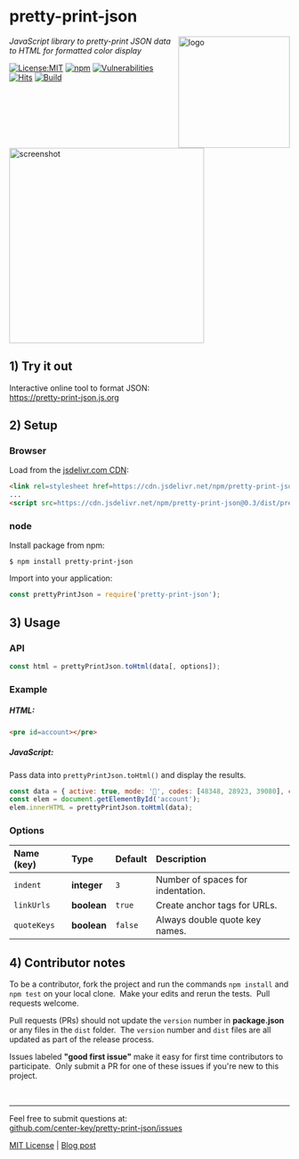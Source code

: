 # pretty-print-json
<img src=https://centerkey.com/graphics/center-key-logo.svg align=right width=200 alt=logo>

_JavaScript library to pretty-print JSON data to HTML for formatted color display_

[![License:MIT](https://img.shields.io/badge/License-MIT-blue.svg)](https://github.com/center-key/pretty-print-json/blob/master/LICENSE.txt)
[![npm](https://img.shields.io/npm/v/pretty-print-json.svg)](https://www.npmjs.com/package/pretty-print-json)
[![Vulnerabilities](https://snyk.io/test/github/center-key/pretty-print-json/badge.svg)](https://snyk.io/test/github/center-key/pretty-print-json)
[![Hits](https://data.jsdelivr.com/v1/package/npm/pretty-print-json/badge?style=rounded)](https://www.jsdelivr.com/package/npm/pretty-print-json)
[![Build](https://travis-ci.org/center-key/pretty-print-json.svg)](https://travis-ci.org/center-key/pretty-print-json)

<img width=350 alt=screenshot
   src=https://3.bp.blogspot.com/-M13HQRG7cqQ/XaQvF0Q_KyI/AAAAAAAAJeg/3_CTIgPAh5Yqa29aYPvB1aTO9VsUlksLACNcBGAsYHQ/s1600/pretty-print-json.png>

## 1) Try it out
Interactive online tool to format JSON:<br>
https://pretty-print-json.js.org

## 2) Setup
### Browser
Load from the [jsdelivr.com CDN](https://www.jsdelivr.com/package/npm/pretty-print-json):
```html
<link rel=stylesheet href=https://cdn.jsdelivr.net/npm/pretty-print-json@0.3/dist/pretty-print-json.css>
...
<script src=https://cdn.jsdelivr.net/npm/pretty-print-json@0.3/dist/pretty-print-json.min.js></script>
```
### node
Install package from npm:
```shell
$ npm install pretty-print-json
```
Import into your application:
```javascript
const prettyPrintJson = require('pretty-print-json');
```

## 3) Usage
### API
```javascript
const html = prettyPrintJson.toHtml(data[, options]);
```
### Example
##### HTML:
```html
<pre id=account></pre>
```
##### JavaScript:
Pass data into `prettyPrintJson.toHtml()` and display the results.
```javascript
const data = { active: true, mode: '🚃', codes: [48348, 28923, 39080], city: 'London' };
const elem = document.getElementById('account');
elem.innerHTML = prettyPrintJson.toHtml(data);
```
### Options
| Name (key)  | Type        | Default | Description                       |
| :---------- | :---------- | :------ | :-------------------------------- |
| `indent`    | **integer** | `3`     | Number of spaces for indentation. |
| `linkUrls`  | **boolean** | `true`  | Create anchor tags for URLs.      |
| `quoteKeys` | **boolean** | `false` | Always double quote key names.    |

## 4) Contributor notes
To be a contributor, fork the project and run the commands `npm install` and `npm test` on your
local clone.&nbsp; Make your edits and rerun the tests.&nbsp; Pull requests welcome.

Pull requests (PRs) should not update the `version` number in **package.json** or any files in the
`dist` folder.&nbsp; The `version` number and `dist` files are all updated as part of the release
process.

Issues labeled **"good first issue"** make it easy for first time contributors to participate.&nbsp;
Only submit a PR for one of these issues if you're new to this project.

<br>

---
Feel free to submit questions at:<br>
[github.com/center-key/pretty-print-json/issues](https://github.com/center-key/pretty-print-json/issues)

[MIT License](LICENSE.txt) | [Blog post](https://blog.centerkey.com/2013/05/javascript-colorized-pretty-print-json.html)
